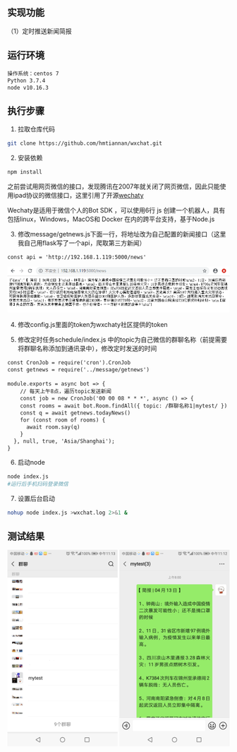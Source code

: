 ## 实现功能
（1）定时推送新闻简报

## 运行环境
```
操作系统：centos 7
Python 3.7.4
node v10.16.3
```

## 执行步骤
1. 拉取仓库代码
```bash
git clone https://github.com/hmtiannan/wxchat.git

```

2. 安装依赖
```bash
npm install
```
之前尝试用网页微信的接口，发现腾讯在2007年就关闭了网页微信，因此只能使用ipad协议的微信接口，这里引用了开源[wechaty](https://github.com/wechaty/wechaty.git)

Wechaty是适用于微信个人的Bot SDK ，可以使用6行 js 创建一个机器人，具有包括linux，Windows，MacOS和 Docker 在内的跨平台支持，基于Node.js

3. 修改message/getnews.js下面一行，将地址改为自己配置的新闻接口（这里我自己用flask写了一个api，爬取第三方新闻）
```
const api = 'http://192.168.1.119:5000/news'
```
![image](https://github.com/hmtiannan/wxchat/blob/master/demo_imgs/newsdemo.png)

4. 修改config.js里面的token为wxchaty社区提供的token

5. 修改定时任务schedule/index.js 中的topic为自己微信的群聊名称（前提需要将群聊名称添加到通讯录中），修改定时发送的时间
```node
const CronJob = require('cron').CronJob
const getnews = require('../message/getnews')

module.exports = async bot => {
    // 每天上午8点，遍历topic发送新闻
    const job = new CronJob('00 00 08 * * *', async () => {
    const rooms = await bot.Room.findAll({ topic: /群聊名称1|mytest/ })
    const q = await getnews.todayNews()
    for (const room of rooms) {
      await room.say(q)
    }
  }, null, true, 'Asia/Shanghai');
}
```

6. 启动node
```bash
node index.js
#运行后手机扫码登录微信
```

7. 设置后台启动
```bash
nohup node index.js >wxchat.log 2>&1 &
```
## 测试结果

<img src="https://github.com/hmtiannan/wxchat/blob/master/demo_imgs/tpmytest.jpg" width = "250" width = "200"/>

<img src="https://github.com/hmtiannan/wxchat/blob/master/demo_imgs/wxnews.jpg" width = "250" width = "200"/>
